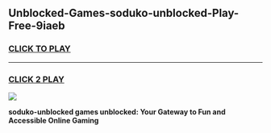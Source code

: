 
## Unblocked-Games-soduko-unblocked-Play-Free-9iaeb
<h3>
<a href="https://premium76.site?title=soduko-unblocked&ref=18A1">CLICK TO PLAY</a></h3>
<hr>

<h3>
<a href="https://premium76.site?title=soduko-unblocked&ref=18A1">CLICK 2 PLAY</a>
  
</h3>

<a href="https://premium76.site?title=soduko-unblocked&ref=18A1"><img src="https://clearcache.store/games.png"></a>


**soduko-unblocked games unblocked: Your Gateway to Fun and Accessible Online Gaming**
